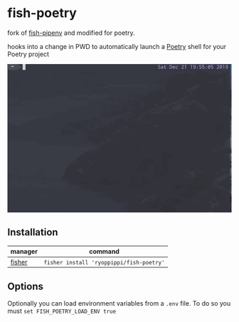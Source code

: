 # fish-poetry

fork of [fish-pipenv](https://github.com/sentriz/fish-pipenv) and modified for poetry.

hooks into a change in PWD to automatically launch a [Poetry](https://python-poetry.org) shell for your Poetry project

![Dec-21-2019 19-55-32.gif](doc/screen.gif)

## Installation


| manager                                          | command                                  |
| ------------------------------------------------ | ---------------------------------------- |
| [fisher](https://github.com/jorgebucaran/fisher) | `fisher install 'ryoppippi/fish-poetry'` |

## Options
Optionally you can load environment variables from a `.env` file. To do so you must `set FISH_POETRY_LOAD_ENV true`

